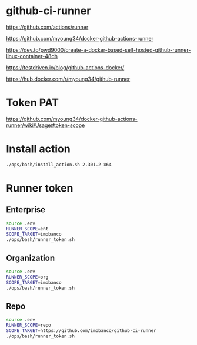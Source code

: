# github-ci-runner


https://github.com/actions/runner


https://github.com/myoung34/docker-github-actions-runner

https://dev.to/pwd9000/create-a-docker-based-self-hosted-github-runner-linux-container-48dh

https://testdriven.io/blog/github-actions-docker/

https://hub.docker.com/r/myoung34/github-runner



# Token PAT

https://github.com/myoung34/docker-github-actions-runner/wiki/Usage#token-scope

# Install action
```bash
./ops/bash/install_action.sh 2.301.2 x64
```

# Runner token
## Enterprise
```bash
source .env
RUNNER_SCOPE=ent
SCOPE_TARGET=imobanco
./ops/bash/runner_token.sh
```

## Organization
```bash
source .env
RUNNER_SCOPE=org
SCOPE_TARGET=imobanco
./ops/bash/runner_token.sh
```

## Repo
```bash
source .env
RUNNER_SCOPE=repo
SCOPE_TARGET=https://github.com/imobanco/github-ci-runner
./ops/bash/runner_token.sh
```